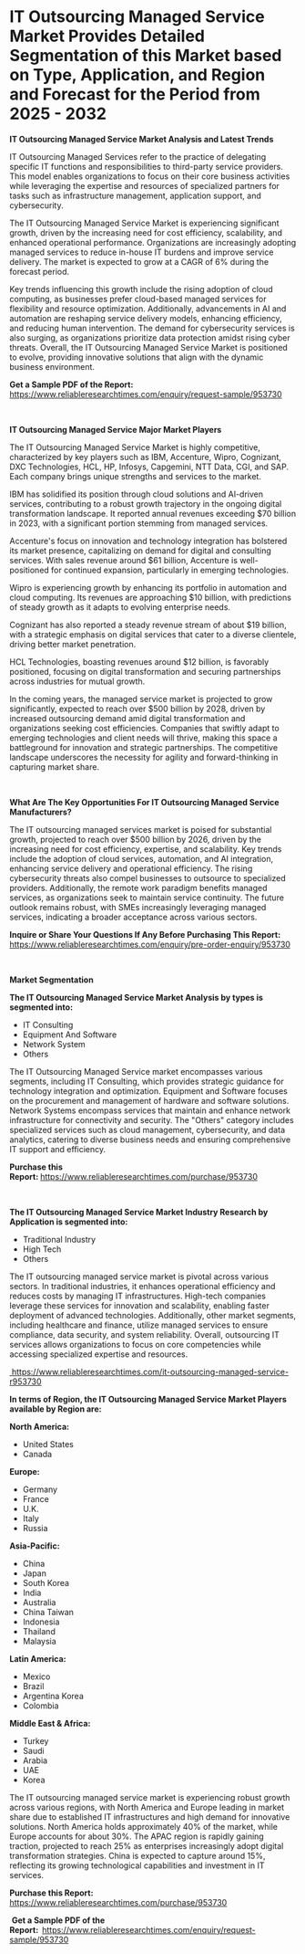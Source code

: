 <p><h1>IT Outsourcing Managed Service Market Provides Detailed Segmentation of this Market based on Type, Application, and Region and Forecast for the Period from 2025 - 2032</h1></p><p><strong>IT Outsourcing Managed Service Market Analysis and Latest Trends</strong></p>
<p><p>IT Outsourcing Managed Services refer to the practice of delegating specific IT functions and responsibilities to third-party service providers. This model enables organizations to focus on their core business activities while leveraging the expertise and resources of specialized partners for tasks such as infrastructure management, application support, and cybersecurity. </p><p>The IT Outsourcing Managed Service Market is experiencing significant growth, driven by the increasing need for cost efficiency, scalability, and enhanced operational performance. Organizations are increasingly adopting managed services to reduce in-house IT burdens and improve service delivery. The market is expected to grow at a CAGR of 6% during the forecast period. </p><p>Key trends influencing this growth include the rising adoption of cloud computing, as businesses prefer cloud-based managed services for flexibility and resource optimization. Additionally, advancements in AI and automation are reshaping service delivery models, enhancing efficiency, and reducing human intervention. The demand for cybersecurity services is also surging, as organizations prioritize data protection amidst rising cyber threats. Overall, the IT Outsourcing Managed Service Market is positioned to evolve, providing innovative solutions that align with the dynamic business environment.</p></p>
<p><strong>Get a Sample PDF of the Report:&nbsp;</strong> <a href="https://www.reliableresearchtimes.com/enquiry/request-sample/953730?utm_campaign=3647&utm_medium=2&utm_source=Github&utm_content=ia&utm_term=18042025&utm_id=it-outsourcing-managed-service">https://www.reliableresearchtimes.com/enquiry/request-sample/953730</a></p>
<p>&nbsp;</p>
<p><strong>IT Outsourcing Managed Service Major Market Players</strong></p>
<p><p>The IT Outsourcing Managed Service Market is highly competitive, characterized by key players such as IBM, Accenture, Wipro, Cognizant, DXC Technologies, HCL, HP, Infosys, Capgemini, NTT Data, CGI, and SAP. Each company brings unique strengths and services to the market.</p><p>IBM has solidified its position through cloud solutions and AI-driven services, contributing to a robust growth trajectory in the ongoing digital transformation landscape. It reported annual revenues exceeding $70 billion in 2023, with a significant portion stemming from managed services.</p><p>Accenture's focus on innovation and technology integration has bolstered its market presence, capitalizing on demand for digital and consulting services. With sales revenue around $61 billion, Accenture is well-positioned for continued expansion, particularly in emerging technologies.</p><p>Wipro is experiencing growth by enhancing its portfolio in automation and cloud computing. Its revenues are approaching $10 billion, with predictions of steady growth as it adapts to evolving enterprise needs.</p><p>Cognizant has also reported a steady revenue stream of about $19 billion, with a strategic emphasis on digital services that cater to a diverse clientele, driving better market penetration.</p><p>HCL Technologies, boasting revenues around $12 billion, is favorably positioned, focusing on digital transformation and securing partnerships across industries for mutual growth.</p><p>In the coming years, the managed service market is projected to grow significantly, expected to reach over $500 billion by 2028, driven by increased outsourcing demand amid digital transformation and organizations seeking cost efficiencies. Companies that swiftly adapt to emerging technologies and client needs will thrive, making this space a battleground for innovation and strategic partnerships. The competitive landscape underscores the necessity for agility and forward-thinking in capturing market share.</p></p>
<p>&nbsp;</p>
<p><strong>What Are The Key Opportunities For IT Outsourcing Managed Service Manufacturers?</strong></p>
<p><p>The IT outsourcing managed services market is poised for substantial growth, projected to reach over $500 billion by 2026, driven by the increasing need for cost efficiency, expertise, and scalability. Key trends include the adoption of cloud services, automation, and AI integration, enhancing service delivery and operational efficiency. The rising cybersecurity threats also compel businesses to outsource to specialized providers. Additionally, the remote work paradigm benefits managed services, as organizations seek to maintain service continuity. The future outlook remains robust, with SMEs increasingly leveraging managed services, indicating a broader acceptance across various sectors.</p></p>
<p><strong>Inquire or Share Your Questions If Any Before Purchasing This Report:</strong> <a href="https://www.reliableresearchtimes.com/enquiry/pre-order-enquiry/953730?utm_campaign=3647&utm_medium=2&utm_source=Github&utm_content=ia&utm_term=18042025&utm_id=it-outsourcing-managed-service">https://www.reliableresearchtimes.com/enquiry/pre-order-enquiry/953730</a></p>
<p>&nbsp;</p>
<p><strong>Market Segmentation</strong></p>
<p><strong>The IT Outsourcing Managed Service Market Analysis by types is segmented into:</strong></p>
<p><ul><li>IT Consulting</li><li>Equipment And Software</li><li>Network System</li><li>Others</li></ul></p>
<p><p>The IT Outsourcing Managed Service market encompasses various segments, including IT Consulting, which provides strategic guidance for technology integration and optimization. Equipment and Software focuses on the procurement and management of hardware and software solutions. Network Systems encompass services that maintain and enhance network infrastructure for connectivity and security. The "Others" category includes specialized services such as cloud management, cybersecurity, and data analytics, catering to diverse business needs and ensuring comprehensive IT support and efficiency.</p></p>
<p><strong>Purchase this Report:&nbsp;</strong><a href="https://www.reliableresearchtimes.com/purchase/953730?utm_campaign=3647&utm_medium=2&utm_source=Github&utm_content=ia&utm_term=18042025&utm_id=it-outsourcing-managed-service">https://www.reliableresearchtimes.com/purchase/953730</a></p>
<p>&nbsp;</p>
<p><strong>The IT Outsourcing Managed Service Market Industry Research by Application is segmented into:</strong></p>
<p><ul><li>Traditional Industry</li><li>High Tech</li><li>Others</li></ul></p>
<p><p>The IT outsourcing managed service market is pivotal across various sectors. In traditional industries, it enhances operational efficiency and reduces costs by managing IT infrastructures. High-tech companies leverage these services for innovation and scalability, enabling faster deployment of advanced technologies. Additionally, other market segments, including healthcare and finance, utilize managed services to ensure compliance, data security, and system reliability. Overall, outsourcing IT services allows organizations to focus on core competencies while accessing specialized expertise and resources.</p></p>
<p><a href="https://www.reliableresearchtimes.com/it-outsourcing-managed-service-r953730?utm_campaign=3647&utm_medium=2&utm_source=Github&utm_content=ia&utm_term=18042025&utm_id=it-outsourcing-managed-service">&nbsp;https://www.reliableresearchtimes.com/it-outsourcing-managed-service-r953730</a></p>
<p><strong>In terms of Region, the IT Outsourcing Managed Service Market Players available by Region are:</strong></p>
<p>
    <p> <strong> North America: </strong>
        <ul>
            <li>United States</li>
            <li>Canada</li>
        </ul>
        </p> 
    <p> <strong> Europe: </strong>
        <ul>
            <li>Germany</li>
            <li>France</li>
            <li>U.K.</li>
            <li>Italy</li>
            <li>Russia</li>
        </ul>
        </p> 
    <p> <strong> Asia-Pacific: </strong>
        <ul>
            <li>China</li>
            <li>Japan</li>
            <li>South Korea</li>
            <li>India</li>
            <li>Australia</li>
            <li>China Taiwan</li>
            <li>Indonesia</li>
            <li>Thailand</li>
            <li>Malaysia</li>
        </ul>
        </p> 
    <p> <strong> Latin America: </strong>
        <ul>
            <li>Mexico</li>
            <li>Brazil</li>
            <li>Argentina Korea</li>
            <li>Colombia</li>
        </ul>
        </p> 
    <p> <strong> Middle East & Africa: </strong>
        <ul>
            <li>Turkey</li>
            <li>Saudi</li>
            <li>Arabia</li>
            <li>UAE</li>
            <li>Korea</li>
        </ul>
    </p>
    </p>
<p><p>The IT outsourcing managed service market is experiencing robust growth across various regions, with North America and Europe leading in market share due to established IT infrastructures and high demand for innovative solutions. North America holds approximately 40% of the market, while Europe accounts for about 30%. The APAC region is rapidly gaining traction, projected to reach 25% as enterprises increasingly adopt digital transformation strategies. China is expected to capture around 15%, reflecting its growing technological capabilities and investment in IT services.</p></p>
<p><strong>Purchase this Report: </strong><a href="https://www.reliableresearchtimes.com/purchase/953730?utm_campaign=3647&utm_medium=2&utm_source=Github&utm_content=ia&utm_term=18042025&utm_id=it-outsourcing-managed-service">https://www.reliableresearchtimes.com/purchase/953730</a></p>
<p>&nbsp;<strong>Get a Sample PDF of the Report:&nbsp;&nbsp;</strong><a href="https://www.reliableresearchtimes.com/enquiry/request-sample/953730?utm_campaign=3647&utm_medium=2&utm_source=Github&utm_content=ia&utm_term=18042025&utm_id=it-outsourcing-managed-service">https://www.reliableresearchtimes.com/enquiry/request-sample/953730</a></p>
<p><strong></strong></p>
<p><p></p><p></p><p></p></p>